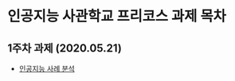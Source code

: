 # 인공지능 사관학교 프리코스 과제 목차

## 1주차 과제 (2020.05.21)
* [인공지능 사례 분석](https://github.com/seungseungee/LionAI/blob/master/1%EC%A3%BC%EC%B0%A8%20%EA%B3%BC%EC%A0%9C.ipynb)

